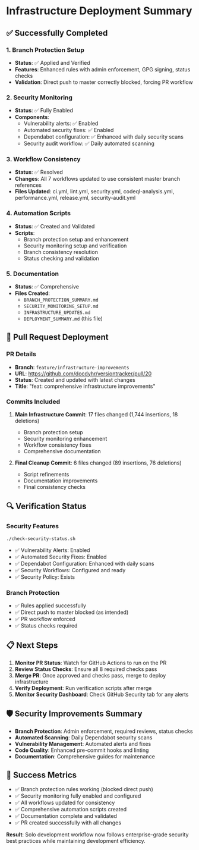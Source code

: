 # Infrastructure Deployment Summary

## ✅ Successfully Completed

### 1. Branch Protection Setup
- **Status**: ✅ Applied and Verified
- **Features**: Enhanced rules with admin enforcement, GPG signing, status checks
- **Validation**: Direct push to master correctly blocked, forcing PR workflow

### 2. Security Monitoring
- **Status**: ✅ Fully Enabled
- **Components**:
  - Vulnerability alerts: ✅ Enabled
  - Automated security fixes: ✅ Enabled
  - Dependabot configuration: ✅ Enhanced with daily security scans
  - Security audit workflow: ✅ Daily automated scanning

### 3. Workflow Consistency
- **Status**: ✅ Resolved
- **Changes**: All 7 workflows updated to use consistent master branch references
- **Files Updated**: ci.yml, lint.yml, security.yml, codeql-analysis.yml, performance.yml, release.yml, security-audit.yml

### 4. Automation Scripts
- **Status**: ✅ Created and Validated
- **Scripts**:
  - Branch protection setup and enhancement
  - Security monitoring setup and verification
  - Branch consistency resolution
  - Status checking and validation

### 5. Documentation
- **Status**: ✅ Comprehensive
- **Files Created**:
  - `BRANCH_PROTECTION_SUMMARY.md`
  - `SECURITY_MONITORING_SETUP.md`
  - `INFRASTRUCTURE_UPDATES.md`
  - `DEPLOYMENT_SUMMARY.md` (this file)

## 🚀 Pull Request Deployment

### PR Details
- **Branch**: `feature/infrastructure-improvements`
- **URL**: https://github.com/docdyhr/versiontracker/pull/20
- **Status**: Created and updated with latest changes
- **Title**: "feat: comprehensive infrastructure improvements"

### Commits Included
1. **Main Infrastructure Commit**: 17 files changed (1,744 insertions, 18 deletions)
   - Branch protection setup
   - Security monitoring enhancement
   - Workflow consistency fixes
   - Comprehensive documentation

2. **Final Cleanup Commit**: 6 files changed (89 insertions, 76 deletions)
   - Script refinements
   - Documentation improvements
   - Final consistency checks

## 🔍 Verification Status

### Security Features
```bash
./check-security-status.sh
```
- ✅ Vulnerability Alerts: Enabled
- ✅ Automated Security Fixes: Enabled  
- ✅ Dependabot Configuration: Enhanced with daily scans
- ✅ Security Workflows: Configured and ready
- ✅ Security Policy: Exists

### Branch Protection
- ✅ Rules applied successfully
- ✅ Direct push to master blocked (as intended)
- ✅ PR workflow enforced
- ✅ Status checks required

## 📋 Next Steps

1. **Monitor PR Status**: Watch for GitHub Actions to run on the PR
2. **Review Status Checks**: Ensure all 8 required checks pass
3. **Merge PR**: Once approved and checks pass, merge to deploy infrastructure
4. **Verify Deployment**: Run verification scripts after merge
5. **Monitor Security Dashboard**: Check GitHub Security tab for any alerts

## 🛡️ Security Improvements Summary

- **Branch Protection**: Admin enforcement, required reviews, status checks
- **Automated Scanning**: Daily Dependabot security scans
- **Vulnerability Management**: Automated alerts and fixes
- **Code Quality**: Enhanced pre-commit hooks and linting
- **Documentation**: Comprehensive guides for maintenance

## 🎯 Success Metrics

- ✅ Branch protection rules working (blocked direct push)
- ✅ Security monitoring fully enabled and configured
- ✅ All workflows updated for consistency
- ✅ Comprehensive automation scripts created
- ✅ Documentation complete and validated
- ✅ PR created successfully with all changes

**Result**: Solo development workflow now follows enterprise-grade security best practices while maintaining development efficiency.
